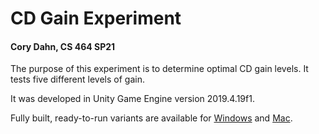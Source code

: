 # CD Gain Experiment
#### Cory Dahn, CS 464 SP21

The purpose of this experiment is to determine optimal CD gain levels. It tests five different levels of gain.

It was developed in Unity Game Engine version 2019.4.19f1.

Fully built, ready-to-run variants are available for [Windows](https://github.com/csu-hci-projects/dahnc.cd.gain/blob/main/CD%20Gain%20Experiment%20(PC).zip) and [Mac](https://github.com/csu-hci-projects/dahnc.cd.gain/blob/main/CD%20Gain%20Experiment%20(Mac).zip).
